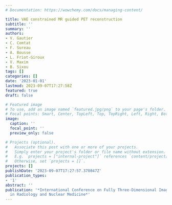 ```yaml
---
# Documentation: https://wowchemy.com/docs/managing-content/

title: VAE constrained MR guided PET reconstruction
subtitle: ''
summary: ''
authors:
- V. Gautier
- C. Comtat
- F. Sureau
- A. Bousse
- L. Friot-Giroux
- V. Maxim
- B. Sixou
tags: []
categories: []
date: '2023-01-01'
lastmod: 2023-09-07T17:27:58Z
featured: true
draft: false

# Featured image
# To use, add an image named `featured.jpg/png` to your page's folder.
# Focal points: Smart, Center, TopLeft, Top, TopRight, Left, Right, BottomLeft, Bottom, BottomRight.
image:
  caption: ''
  focal_point: ''
  preview_only: false

# Projects (optional).
#   Associate this post with one or more of your projects.
#   Simply enter your project's folder or file name without extension.
#   E.g. `projects = ["internal-project"]` references `content/project/deep-learning/index.md`.
#   Otherwise, set `projects = []`.
projects: []
publishDate: '2023-09-07T17:27:57.370847Z'
publication_types:
- '1'
abstract: ''
publication: '*International Conference on Fully Three-Dimensional Image Reconstruction
  in Radiology and Nuclear Medicine*'
---
```


